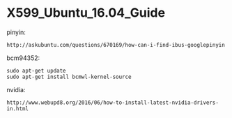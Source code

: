 # X599_Ubuntu_16.04_Guide
pinyin:

    http://askubuntu.com/questions/670169/how-can-i-find-ibus-googlepinyin

bcm94352: 

    sudo apt-get update
    sudo apt-get install bcmwl-kernel-source
  
nvidia:

    http://www.webupd8.org/2016/06/how-to-install-latest-nvidia-drivers-in.html
